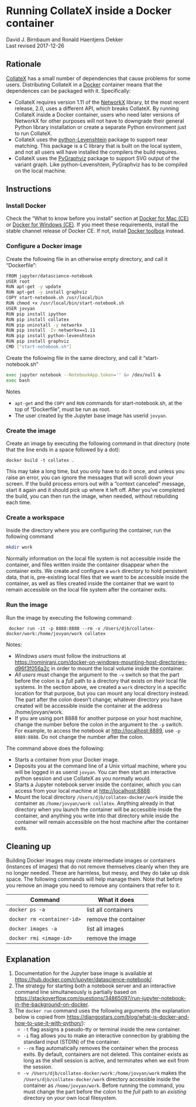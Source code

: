 # Running CollateX inside a Docker container

David J. Birnbaum and Ronald Haentjens Dekker  
Last revised 2017-12-26

## Rationale

[CollateX](https://pypi.python.org/pypi/collatex) has a small number of dependencies that cause problems for some users. Distributing CollateX in a [Docker](https://www.docker.com/) container means that the dependences can be packaged with it. Specifically:

* CollateX requires version 1.11 of the [NetworkX](https://pypi.python.org/pypi/networkx) library, bt the most recent release, 2.0, uses a different API, which breaks CollateX. By running CollateX inside a Docker container, users who need later versions of NetworkX for other purposes will not have to downgrade their general Python library installation or create a separate Python environment just to run CollateX.
* CollateX uses the [python-Levenshtein](https://pypi.python.org/pypi/python-Levenshtein) package to support near matching. This package is a C library that is built on the local system, and not all users will have installed the compilers the build requires.
* CollateX uses the [PyGraphviz](https://pypi.python.org/pypi/pygraphviz) package to support SVG output of the variant graph. Like python-Levenshtein, PyGraphviz has to be compiled on the local machine. 

## Instructions

### Install Docker

Check the “What to know before you install” section at [Docker for Mac (CE)](https://docs.docker.com/docker-for-mac/install/) or [Docker for Windows (CE)](https://docs.docker.com/docker-for-windows/install/). If you meet these requirements, install the stable channel release of Docker CE. If not, install [Docker toolbox](https://docs.docker.com/toolbox/overview/) instead.

### Configure a Docker image

Create the following file in an otherwise empty directory, and call it “Dockerfile”:

```bash
FROM jupyter/datascience-notebook
USER root
RUN apt-get -y update
RUN apt-get -y install graphviz
COPY start-notebook.sh /usr/local/bin
RUN chmod +x /usr/local/bin/start-notebook.sh
USER jovyan
RUN pip install ipython
RUN pip install collatex
RUN pip uninstall -y networkx
RUN pip install -Iv networkx==1.11
RUN pip install python-levenshtein
RUN pip install graphviz
CMD ["start-notebook.sh"]
```

Create the following file in the same directory, and call it “start-notebook.sh”

```bash
exec jupyter notebook --NotebookApp.token='' &> /dev/null &
exec bash
```

Notes

* `apt-get` and the `COPY` and `RUN` commands for start-notebook.sh, at the top of “Dockerfile”, must be run as root. 
* The user created by the Jupyter base image has userid `jovyan`.

### Create the image

Create an image by executing the following command in that directory (note that the line ends in a space followed by a dot):

```
docker build -t collatex .
```

This may take a long time, but you only have to do it once, and unless you raise an error, you can ignore the messages that will scroll down your screen. If the build process errors out with a “context canceled” message, start it again and it should pick up where it left off. After you’ve completed the build, you can then run the image, when needed, without rebuilding each time.

### Create a workspace

Inside the directory where you are configuring the container, run the following command

```bash
mkdir work
```

Normally information on the local file system is not accessible inside the container, and files written inside the container disappear when the container exits. We create and configure a `work` directory to hold persistent data, that is, pre-existing local files that we want to be accessible inside the container, as well as files created inside the container that we want to remain accessible on the local file system after the container exits.

### Run the image

Run the image by executing the following command:

```
 docker run -it -p 8888:8888 --rm -v /Users/djb/collatex-docker/work:/home/jovyan/work collatex
```

Notes:

* *Windows users* must follow the instructions at <https://rominirani.com/docker-on-windows-mounting-host-directories-d96f3f056a2c> in order to mount the local volume inside the container.
* *All users* must change the argument to the `-v` switch so that the part before the colon is a *full* path to a directory that exists on *their* local file systems. In the section above, we created a `work` directory in a specific location for that purpose, but you can mount any local directory instead. The part after the colon doesn’t change; whatever directory you have created will be accessible inside the container at the address /home/jovyan/work.
* If you are using port 8888 for another purpose on your host machine, change the number before the colon in the argument to the `-p` switch. For example, to access the notebook at <http://localhost:8889>, use `-p 8889:8888`. Do not change the number after the colon.

The command above does the following:

* Starts a container from your Docker image.
* Deposits you at the command line of a Unix virtual machine, where you will be logged in as userid `jovyan`. You can then start an interactive python session and use CollateX as you normally would.
* Starts a Jupyter notebook server inside the container, which you can access from your local machine at <http://localhost:8888>.
* Mount the local directory `/Users/djb/collatex-docker/work` inside the container as `/home/jovyan/work collatex`. Anything already in that directory when you launch the container will be accessible inside the container, and anything you write into that directory while inside the container will remain accessible on the host machine after the container exits.

## Cleaning up

Building Docker images may create intermediate images or containers (instances of images) that do not remove themselves cleanly when they are no longer needed. These are harmless, but messy, and they do take up disk space. The following commands will help manage them. Note that before you remove an image you need to remove any containers that refer to it.

Command | What it does 
---- | ----
`docker ps -a` | list all containers 
`docker rm <container-id>` | remove the container
`docker images -a` | list all images
`docker rmi <image-id>` | remove the image

## Explanation

1. Documentation for the Jupyter base image is available at <https://hub.docker.com/r/jupyter/datascience-notebook/>.
1. The strategy for starting both a notebook server and an interactive command line simultaneously is partially based on <https://stackoverflow.com/questions/34865097/run-jupyter-notebook-in-the-background-on-docker>.
1. The `docker run` command uses the following arguments (the explanation below is copied from <https://djangostars.com/blog/what-is-docker-and-how-to-use-it-with-python/>):
	* `-t` flag assigns a pseudo-tty or terminal inside the new container.
	* `-i` flag allows you to make an interactive connection by grabbing the standard input (STDIN) of the container.
	* `--rm` flag automatically removes the container when the process exits. By default, containers are not deleted. This container exists as long as the shell session is active, and terminates when we exit from the session.
	* `-v /Users/djb/collatex-docker/work:/home/jovyan/work` makes the `/Users/djb/collatex-docker/work` directory accessible inside the container as `/home/jovyan/work`. Before running the command, you must change the part before the colon to the *full* path to an *existing* directory on *your* own local filesystem.
